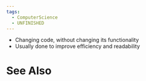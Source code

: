 ```yaml
---
tags:
  - ComputerScience
  - UNFINISHED
---
```

- Changing code, without changing its functionality
- Usually done to improve efficiency and readability

# See Also